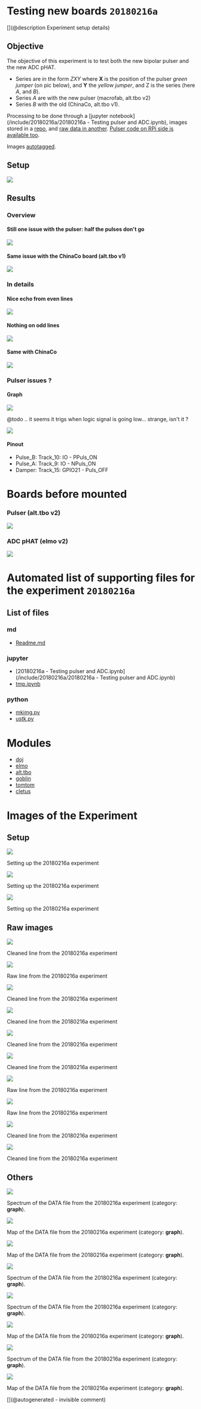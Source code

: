 # Testing new boards `20180216a`

[](@description Experiment setup details)

## Objective

The objective of this experiment is to test both the new bipolar pulser and the new ADC pHAT.

* Series are in the form _ZXY_ where __X__ is the position of the pulser _green jumper_ (on pic below), and __Y__ the _yellow jumper_, and Z is the series (here _A_, and _B_).
* Series _A_ are with the new pulser (macrofab, alt.tbo v2)
* Series _B_ with the old (ChinaCo, alt.tbo v1).

Processing to be done through a [jupyter notebook](/include/20180216a/20180216a - Testing pulser and ADC.ipynb), images stored in a [repo](/include/20180216a/lines/), and [raw data in another](/include/20180216a/data/). [Pulser code on RPi side is available too](/include/20180216a/RPiPulserModule.c).

Images [autotagged](/include/20180216a/mkimg.py).

## Setup 

![](/include/20180216a/images/setup.jpg)

## Results

### Overview

#### Still one issue with the pulser: half the pulses don't go

![](/include/20180216a/lines/A22_clean_line7sample.jpg) 
 
#### Same issue with the ChinaCo board (alt.tbo v1)

![](/include/20180216a/lines/B33_clean_line7sample.jpg)

### In details

#### Nice echo from even lines

![](/include/20180216a/lines/A33_clean_line2sample.jpg)

#### Nothing on odd lines

![](/include/20180216a/lines/A33_clean_line3sample.jpg)

#### Same with ChinaCo

![](/include/20180216a/lines/B33_clean_line7sample.jpg)


### Pulser issues ?

#### Graph

![](/retired/alt.tbo/20171028a/images/pulser_diods.png)

@todo .. it seems it trigs when logic signal is going low... strange, isn't it ?

![](/retired/alt.tbo/20171028a/images/logic.png)

#### Pinout

* Pulse_B: Track_10: IO - PPuls_ON 
* Pulse_A: Track_9: IO - NPuls_ON
* Damper: Track_15: GPIO21 - Puls_OFF


# Boards before mounted

### Pulser (alt.tbo v2)

![](/include/20180216a/images/IMG_20180217_182359.jpg)

### ADC pHAT (elmo v2)

![](/include/20180216a/images/IMG_20180217_182252.jpg)


# Automated list of supporting files for the __experiment `20180216a`__

## List of files

### md

* [Readme.md](/include/20180216a/Readme.md)


### jupyter

* [20180216a - Testing pulser and ADC.ipynb](/include/20180216a/20180216a - Testing pulser and ADC.ipynb)
* [tmp.ipynb](/tmp.ipynb)


### python

* [mkimg.py](/include/20180216a/mkimg.py)
* [ustk.py](/include/20180216a/ustk.py)





# Modules

* [doj](/doj/)
* [elmo](/elmo/)
* [alt.tbo](/retired/alt.tbo/)
* [goblin](/goblin/)
* [tomtom](/retired/tomtom/)
* [cletus](/retired/cletus/)




# Images of the Experiment

## Setup

![](/include/20180216a/images/IMG_20180217_182510.jpg)

 Setting up the 20180216a experiment

![](/include/20180216a/images/IMG_20180217_182252.jpg)

 Setting up the 20180216a experiment

![](/include/20180216a/images/IMG_20180217_182359.jpg)

 Setting up the 20180216a experiment

## Raw images

![](/include/20180216a/lines/A11_clean_line3sample.jpg)

Cleaned line from the 20180216a experiment

![](/include/20180216a/lines/A11_line3sample.jpg)

Raw line from the 20180216a experiment

![](/include/20180216a/lines/A22_clean_line7sample.jpg)

Cleaned line from the 20180216a experiment

![](/include/20180216a/lines/A33_clean_line3sample.jpg)

Cleaned line from the 20180216a experiment

![](/include/20180216a/lines/A33_clean_line7sample.jpg)

Cleaned line from the 20180216a experiment

![](/include/20180216a/lines/A11_clean_line7sample.jpg)

Cleaned line from the 20180216a experiment

![](/include/20180216a/lines/A33_line2sample.jpg)

Raw line from the 20180216a experiment

![](/include/20180216a/lines/A33_line3sample.jpg)

Raw line from the 20180216a experiment

![](/include/20180216a/lines/A33_clean_line2sample.jpg)

Cleaned line from the 20180216a experiment

![](/include/20180216a/lines/B33_clean_line7sample.jpg)

Cleaned line from the 20180216a experiment

## Others

![](/include/20180216a/maps/A33.DAT_spectrum.jpg)

Spectrum of the DATA file from the 20180216a experiment (category: __graph__).

![](/include/20180216a/maps/A33.DAT_rawsignal.jpg)

Map of the DATA file from the 20180216a experiment (category: __graph__).

![](/include/20180216a/maps/A11.DAT_rawsignal.jpg)

Map of the DATA file from the 20180216a experiment (category: __graph__).

![](/include/20180216a/maps/B33.DAT_spectrum.jpg)

Spectrum of the DATA file from the 20180216a experiment (category: __graph__).

![](/include/20180216a/maps/A22.DAT_spectrum.jpg)

Spectrum of the DATA file from the 20180216a experiment (category: __graph__).

![](/include/20180216a/maps/B33.DAT_rawsignal.jpg)

Map of the DATA file from the 20180216a experiment (category: __graph__).

![](/include/20180216a/maps/A11.DAT_spectrum.jpg)

Spectrum of the DATA file from the 20180216a experiment (category: __graph__).

![](/include/20180216a/maps/A22.DAT_rawsignal.jpg)

Map of the DATA file from the 20180216a experiment (category: __graph__).










[](@autogenerated - invisible comment)